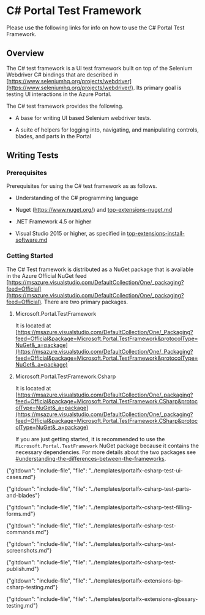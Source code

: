 
#  C# Portal Test Framework

Please use the following links for info on how to use the C# Portal Test Framework.

## Overview

The C# test framework is a UI test framework built on top of the Selenium Webdriver C# bindings that are described in [https://www.seleniumhq.org/projects/webdriver](https://www.seleniumhq.org/projects/webdriver/).  Its primary goal is testing UI interactions in the Azure Portal.  

The C# test framework provides the following.

* A base for writing UI based Selenium webdriver tests.

* A suite of helpers for logging into, navigating, and manipulating controls, blades, and parts in the Portal

## Writing Tests

### Prerequisites

Prerequisites for using the C# test framework as as follows.

* Understanding of the C# programming language

* Nuget (https://www.nuget.org/) and [top-extensions-nuget.md](top-extensions-nuget.md)

* .NET Framework 4.5 or higher

* Visual Studio 2015 or higher, as specified in [top-extensions-install-software.md](top-extensions-install-software.md)

### Getting Started

The C# Test framework is distributed as a NuGet package that is available in the Azure Official NuGet  feed [https://msazure.visualstudio.com/DefaultCollection/One/_packaging?feed=Official](https://msazure.visualstudio.com/DefaultCollection/One/_packaging?feed=Official).  There are two primary packages.

1. Microsoft.Portal.TestFramework

    It is located at [https://msazure.visualstudio.com/DefaultCollection/One/_Packaging?feed=Official&package=Microsoft.Portal.TestFramework&protocolType=NuGet&_a=package](https://msazure.visualstudio.com/DefaultCollection/One/_Packaging?feed=Official&package=Microsoft.Portal.TestFramework&protocolType=NuGet&_a=package)

1. Microsoft.Portal.TestFramework.Csharp

    It is located at [https://msazure.visualstudio.com/DefaultCollection/One/_packaging?feed=Official&package=Microsoft.Portal.TestFramework.CSharp&protocolType=NuGet&_a=package](https://msazure.visualstudio.com/DefaultCollection/One/_packaging?feed=Official&package=Microsoft.Portal.TestFramework.CSharp&protocolType=NuGet&_a=package)

    If you are just getting started, it is recommended to use the `Microsoft.Portal.TestFramework` NuGet package because it contains the necessary dependencies.  For more details about the two packages see [#understanding-the-differences-between-the-frameworks](#understanding-the-differences-between-the-frameworks).


{"gitdown": "include-file", "file": "../templates/portalfx-csharp-test-ui-cases.md"}

{"gitdown": "include-file", "file": "../templates/portalfx-csharp-test-parts-and-blades"}

{"gitdown": "include-file", "file": "../templates/portalfx-csharp-test-filling-forms.md"}

{"gitdown": "include-file", "file": "../templates/portalfx-csharp-test-commands.md"}

{"gitdown": "include-file", "file": "../templates/portalfx-csharp-test-screenshots.md"}

{"gitdown": "include-file", "file": "../templates/portalfx-csharp-test-publish.md"}

{"gitdown": "include-file", "file": "../templates/portalfx-extensions-bp-csharp-testing.md"}

{"gitdown": "include-file", "file": "../templates/portalfx-extensions-glossary-testing.md"}

